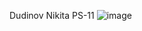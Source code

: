 Dudinov Nikita PS-11
![image](https://github.com/user-attachments/assets/12ac3b97-9e85-45f6-a0e8-b758df49eef5)
